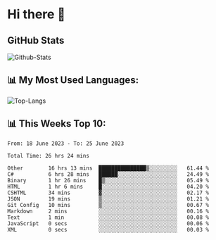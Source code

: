 # Hi there 👋

## GitHub Stats
![Github-Stats](https://github-readme-stats-sigma-five.vercel.app/api?username=ltorson&show_icons=true&theme=radical&count_private=true)

## 📊 My Most Used Languages:
![Top-Langs](https://github-readme-stats-sigma-five.vercel.app/api/top-langs/?username=LTorson&layout=compact&langs_count=10)

## 📊 This Weeks Top 10:
<!--START_SECTION:waka-->

```text
From: 18 June 2023 - To: 25 June 2023

Total Time: 26 hrs 24 mins

Other        16 hrs 13 mins  ███████████████▒░░░░░░░░░   61.44 %
C#           6 hrs 28 mins   ██████░░░░░░░░░░░░░░░░░░░   24.49 %
Binary       1 hr 26 mins    █▒░░░░░░░░░░░░░░░░░░░░░░░   05.49 %
HTML         1 hr 6 mins     █░░░░░░░░░░░░░░░░░░░░░░░░   04.20 %
CSHTML       34 mins         ▓░░░░░░░░░░░░░░░░░░░░░░░░   02.17 %
JSON         19 mins         ▒░░░░░░░░░░░░░░░░░░░░░░░░   01.21 %
Git Config   10 mins         ▒░░░░░░░░░░░░░░░░░░░░░░░░   00.67 %
Markdown     2 mins          ░░░░░░░░░░░░░░░░░░░░░░░░░   00.16 %
Text         1 min           ░░░░░░░░░░░░░░░░░░░░░░░░░   00.08 %
JavaScript   0 secs          ░░░░░░░░░░░░░░░░░░░░░░░░░   00.06 %
XML          0 secs          ░░░░░░░░░░░░░░░░░░░░░░░░░   00.03 %
```

<!--END_SECTION:waka-->
